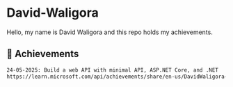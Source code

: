 # David-Waligora
Hello, my name is David Waligora and this repo holds my achievements.

## 🚀 Achievements
```bash
24-05-2025: Build a web API with minimal API, ASP.NET Core, and .NET
https://learn.microsoft.com/api/achievements/share/en-us/DavidWaligora-0061/K6UQVXRB?sharingId=8BB15252B57FB6C3
```
